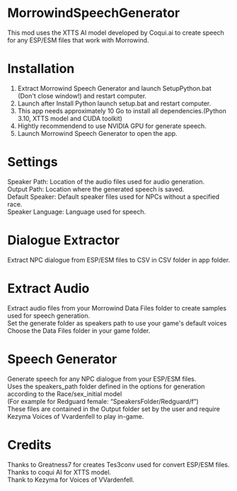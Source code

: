 # MorrowindSpeechGenerator

This mod uses the XTTS AI model developed by Coqui.ai to create speech for any ESP/ESM files that work with Morrowind.
# Installation

1.  Extract Morrowind Speech Generator and launch SetupPython.bat (Don't close window!) and restart computer.
2.  Launch after Install Python launch setup.bat and restart computer.
3.  This app needs approximately 10 Go to install all dependencies.(Python 3.10, XTTS model and CUDA toolkit)  
4.  Hightly recommendend to use NVIDIA GPU for generate speech.  
5.  Launch Morrowind Speech Generator to open the app.  

# Settings
Speaker Path: Location of the audio files used for audio generation.  
Output Path: Location where the generated speech is saved.  
Default Speaker: Default speaker files used for NPCs without a specified race.  
Speaker Language: Language used for speech.  

# Dialogue Extractor

Extract NPC dialogue from ESP/ESM files to CSV in CSV folder in app folder.  

# Extract Audio

Extract audio files from your Morrowind Data Files folder to create samples used for speech generation.  
Set the generate folder as speakers path to use your game's default voices  
Choose the Data Files folder in your game folder.  

# Speech Generator

Generate speech for any NPC dialogue from your ESP/ESM files.  
Uses the speakers_path folder defined in the options for generation according to the Race/sex_initial model  
(For example for Redguard female: “SpeakersFolder/Redguard/f”)  
These files are contained in the Output folder set by the user and require Kezyma Voices of Vvardenfell to play in-game.  

# Credits

Thanks to Greatness7 for creates Tes3conv used for convert ESP/ESM files.  
Thanks to coqui AI for XTTS model.  
Thank to Kezyma  for Voices of VVardenfell.  
